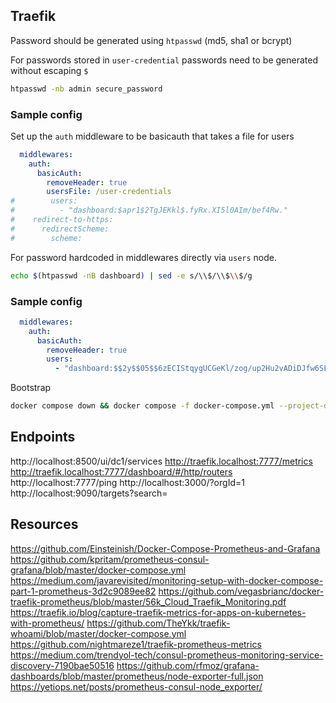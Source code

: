 ## Traefik

Password should be generated using `htpasswd` (md5, sha1 or bcrypt)

For passwords stored in `user-credential` passwords need to be generated without escaping `$`
```sh
htpasswd -nb admin secure_password
```

### Sample config

Set up the `auth` middleware to be basicauth that takes a file for users
```yaml
  middlewares:
    auth:
      basicAuth:
        removeHeader: true
        usersFile: /user-credentials
#        users:
#          - "dashboard:$apr1$2TgJEKkl$.fyRx.XI5l0AIm/bef4Rw."
#    redirect-to-https:
#      redirectScheme:
#        scheme:

```

For password hardcoded in middlewares directly via `users` node.

```sh
echo $(htpasswd -nB dashboard) | sed -e s/\\$/\\$\\$/g
```

### Sample config

```yaml
  middlewares:
    auth:
      basicAuth:
        removeHeader: true
        users:
          - "dashboard:$$2y$$05$$6zECIStqygUCGeKl/zog/up2Hu2vADiDJfw6SLd0cCSepU80czGS2"
```

Bootstrap 
```sh
docker compose down && docker compose -f docker-compose.yml --project-directory . up  traefik whoami  --build  --remove-orphans
```

## Endpoints

http://localhost:8500/ui/dc1/services
http://traefik.localhost:7777/metrics
http://traefik.localhost:7777/dashboard/#/http/routers
http://localhost:7777/ping
http://localhost:3000/?orgId=1
http://localhost:9090/targets?search=


## Resources

https://github.com/Einsteinish/Docker-Compose-Prometheus-and-Grafana
https://github.com/kpritam/prometheus-consul-grafana/blob/master/docker-compose.yml
https://medium.com/javarevisited/monitoring-setup-with-docker-compose-part-1-prometheus-3d2c9089ee82
https://github.com/vegasbrianc/docker-traefik-prometheus/blob/master/56k_Cloud_Traefik_Monitoring.pdf
https://traefik.io/blog/capture-traefik-metrics-for-apps-on-kubernetes-with-prometheus/
https://github.com/TheYkk/traefik-whoami/blob/master/docker-compose.yml
https://github.com/nightmareze1/traefik-prometheus-metrics
https://medium.com/trendyol-tech/consul-prometheus-monitoring-service-discovery-7190bae50516
https://github.com/rfmoz/grafana-dashboards/blob/master/prometheus/node-exporter-full.json
https://yetiops.net/posts/prometheus-consul-node_exporter/